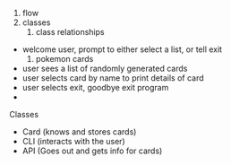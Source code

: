 1. flow
2. classes
    1. class relationships

- welcome user, prompt to either select a list, or tell exit
    1. pokemon cards
- user sees a list of randomly generated cards
- user selects card by name to print details of card
- user selects exit, goodbye exit program
- 

Classes
- Card (knows and stores cards)
- CLI (interacts with the user)
- API (Goes out and gets info for cards)